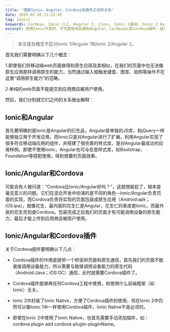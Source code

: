 ```yaml
---
title: '理解Ionic、Angular、Cordova及插件之间的关系'
date: 2016-02-26 21:23:45
tag: ionic2
keywords: Cordova, Ionic CLI, Angular 2, class, Ionic 2基础, Ionic 2 basement, ES6, TypeScript, 插件, Plugin
excerpt: 使用Ionic开发时，不可避免地会遇到Angular、Cordova以及Cordova插件，经常有人搞不清楚它们之间的关系，甚至将它们都归为Ionic之中，本文就试图梳理Ionic、Angular、Cordova及Cordova插件之间的关系。
---
```

 > 本文提及概念不区分Ionic 1/Angular 1和Ionic 2/Angular 2。

首先我们需要明确以下几个概念：

1.即使我们将移动端web页面做得和原生应用及其相似，在我们的页面中也无法像原生应用那样调用原生的能力，当然通过输入框触发键盘、图库、拍照等操作不在这里“调用原生能力”的范畴。

2.单纯的web页面不能提交到应用商店被用户使用。

然后，我们分别就它们之间的关系做出解释：

## Ionic和Angular

首先要明确的是Ionic是Angular的衍生品，Angular是单独的JS库，和jQuery一样能够独立用于开发应用，而Ionic只是对Angular进行了扩展，利用Angular实现了很多符合移动端应用的组件，并搭建了很完善的样式库，是对Angular最成功的应用样例。即使不使用Ionic，Angular也可与任意样式库，如Bootstrap、Foundation等搭配使用，得到想要的页面效果。

## Ionic/Angular和Cordova

可能会有人被问道：“Cordova比Ionic/Angular好吗？”，这就很尴尬了，根本是毫无意义的问题。它们在混合开发中扮演的是不同的角色--Ionic/Angular负责页面的实现，而Cordova负责将实现的页面包装成原生应用（Android:apk；iOS:ipa）。就像花生，最内层的花生仁是Angular，花生仁的表皮是Ionic，而最外层的花生壳则是Cordova。包装完成之后我们的页面才有可能调用设备的原生能力，最后才能上传到应用商店被用户使用。

## Ionic/Angular和Cordova插件

关于Cordova插件要明确以下几点：

 - Cordova插件的作用是提供一个桥梁供页面和原生通信，首先我们的页面不能直接调用设备能力，所以需要与能够调用设备能力的原生代码（Android:Java；iOS:OC）通信，此时就需要Cordova插件了。

 - Cordova插件能够再任何Cordova工程中使用，和使用什么前端框架（如Ionic）无关。

 - Ionic 2中封装了Ionic Native，方便了Cordova插件的使用，但在Ionic 2中仍然可以像Ionic 1中一样使用Cordova插件，Ionic Native不是必须的。

 - 即使在Ionic 2中使用了Ionic Native，也首先需要手动添加插件，如：cordova plugin add cordova-plugin-pluginName。